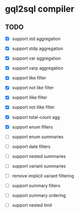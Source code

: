 # gql2sql compiler

## TODO

- [x] support std aggregation
- [x] support stdp aggregation
- [x] support var aggregation
- [x] support varp aggregation
- [x] support like filter
- [x] support not like filter
- [x] support ilike filter
- [x] support not ilike filter
- [x] support total-count agg
- [x] support enum filters
- [ ] support enum summaries
- [ ] support date filters

- [ ] support nested summaries
- [ ] support variant summaries
- [ ] remove implicit variant filtering
- [ ] support summary filters
- [ ] support summary ordering
- [ ] support nested limit

